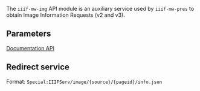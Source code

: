 The `iiif-mw-img` API module is an auxiliary service used by `iiif-mw-pres` to obtain Image Information Requests (v2 and v3).

## Parameters
[Documentation API]({urlBase}/api.php?action=help&modules=iiif-mw-img)

## Redirect service
Format: `Special:IIIFServ/image/{source}/{pageid}/info.json`
